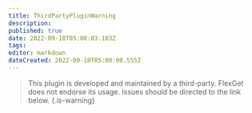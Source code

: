 ```yaml
---
title: ThirdPartyPluginWarning
description: 
published: true
date: 2022-09-18T05:00:03.103Z
tags: 
editor: markdown
dateCreated: 2022-09-18T05:00:00.555Z
---
```


> This plugin is developed and maintained by a third-party. FlexGet does not endorse its usage. Issues should be directed to the link below.
{.is-warning}